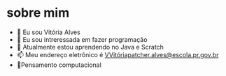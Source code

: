 # sobre mim
- 👋 Eu sou Vitória Alves 
- 👀 Eu sou intreressada em fazer programação 
- 🌱 Atualmente estou aprendendo no Java e Scratch 
- 📫 Meu endereço eletrônico é VVitóriapatcher.alves@escola.pr.gov.br
-  💞️Pensamento computacional 
<!---
Vih15alves/Vih15alves is a ✨ special ✨ repository because its `README.md` (this file) appears on your GitHub profile.
You can click the Preview link to take a look at your changes.
--->
